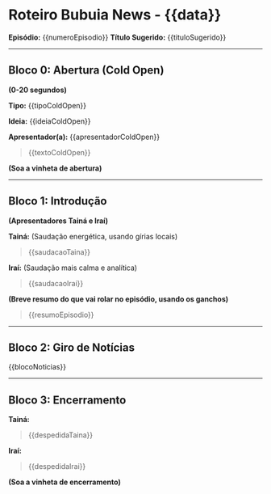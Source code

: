 # Roteiro Bubuia News - {{data}}

**Episódio:** {{numeroEpisodio}}
**Título Sugerido:** {{tituloSugerido}}

---

## Bloco 0: Abertura (Cold Open)

**(0-20 segundos)**

**Tipo:** {{tipoColdOpen}}

**Ideia:** {{ideiaColdOpen}}

**Apresentador(a):** {{apresentadorColdOpen}}

> {{textoColdOpen}}

**(Soa a vinheta de abertura)**

---

## Bloco 1: Introdução

**(Apresentadores Tainá e Iraí)**

**Tainá:** (Saudação energética, usando gírias locais)

> {{saudacaoTaina}}

**Iraí:** (Saudação mais calma e analítica)

> {{saudacaoIrai}}

**(Breve resumo do que vai rolar no episódio, usando os ganchos)**

> {{resumoEpisodio}}

---

## Bloco 2: Giro de Notícias

{{blocoNoticias}}

---

## Bloco 3: Encerramento

**Tainá:**

> {{despedidaTaina}}

**Iraí:**

> {{despedidaIrai}}

**(Soa a vinheta de encerramento)**
